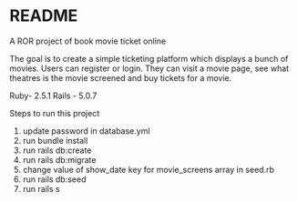# README
A ROR project of book movie ticket online

The goal is to create a simple ticketing platform which displays a bunch of movies. Users can register or login. They can visit a movie page, see what theatres is the movie screened and buy tickets for a movie.

Ruby- 2.5.1 
Rails - 5.0.7

Steps to run this project

1. update password in database.yml
2. run bundle install
3. run rails db:create
4. run rails db:migrate
5. change value of show_date key for movie_screens array in seed.rb
6. run rails db:seed
7. run rails s
